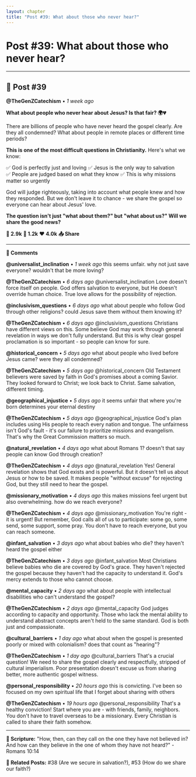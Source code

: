 ```yaml
---
layout: chapter
title: "Post #39: What about those who never hear?"
---
```

# Post #39: What about those who never hear?

---

## 📱 Post #39

**@TheGenZCatechism** • *1 week ago*

**What about people who never hear about Jesus? Is that fair? 🌍💔**

There are billions of people who have never heard the gospel clearly. Are they all condemned? What about people in remote places or different time periods?

**This is one of the most difficult questions in Christianity.** Here's what we know:

✅ God is perfectly just and loving
✅ Jesus is the only way to salvation  
✅ People are judged based on what they know
✅ This is why missions matter so urgently

God will judge righteously, taking into account what people knew and how they responded. But we don't leave it to chance - we share the gospel so everyone can hear about Jesus' love.

**The question isn't just "what about them?" but "what about us?" Will we share the good news?**

**💭 2.9k** **🔄 1.2k** **❤️ 4.0k** **📤 Share**

---

**💬 Comments**

**@universalist_inclination** • *1 week ago*
this seems unfair. why not just save everyone? wouldn't that be more loving?

**@TheGenZCatechism** • *6 days ago*
@universalist_inclination Love doesn't force itself on people. God offers salvation to everyone, but He doesn't override human choice. True love allows for the possibility of rejection.

**@inclusivism_questions** • *6 days ago*
what about people who follow God through other religions? could Jesus save them without them knowing it?

**@TheGenZCatechism** • *6 days ago*
@inclusivism_questions Christians have different views on this. Some believe God may work through general revelation in ways we don't fully understand. But this is why clear gospel proclamation is so important - so people can know for sure.

**@historical_concern** • *5 days ago*
what about people who lived before Jesus came? were they all condemned?

**@TheGenZCatechism** • *5 days ago*
@historical_concern Old Testament believers were saved by faith in God's promises about a coming Savior. They looked forward to Christ; we look back to Christ. Same salvation, different timing.

**@geographical_injustice** • *5 days ago*
it seems unfair that where you're born determines your eternal destiny

**@TheGenZCatechism** • *5 days ago*
@geographical_injustice God's plan includes using His people to reach every nation and tongue. The unfairness isn't God's fault - it's our failure to prioritize missions and evangelism. That's why the Great Commission matters so much.

**@natural_revelation** • *4 days ago*
what about Romans 1? doesn't that say people can know God through creation?

**@TheGenZCatechism** • *4 days ago*
@natural_revelation Yes! General revelation shows that God exists and is powerful. But it doesn't tell us about Jesus or how to be saved. It makes people "without excuse" for rejecting God, but they still need to hear the gospel.

**@missionary_motivation** • *4 days ago*
this makes missions feel urgent but also overwhelming. how do we reach everyone?

**@TheGenZCatechism** • *4 days ago*
@missionary_motivation You're right - it is urgent! But remember, God calls all of us to participate: some go, some send, some support, some pray. You don't have to reach everyone, but you can reach someone.

**@infant_salvation** • *3 days ago*
what about babies who die? they haven't heard the gospel either

**@TheGenZCatechism** • *3 days ago*
@infant_salvation Most Christians believe babies who die are covered by God's grace. They haven't rejected the gospel because they haven't had the capacity to understand it. God's mercy extends to those who cannot choose.

**@mental_capacity** • *2 days ago*
what about people with intellectual disabilities who can't understand the gospel?

**@TheGenZCatechism** • *2 days ago*
@mental_capacity God judges according to capacity and opportunity. Those who lack the mental ability to understand abstract concepts aren't held to the same standard. God is both just and compassionate.

**@cultural_barriers** • *1 day ago*
what about when the gospel is presented poorly or mixed with colonialism? does that count as "hearing"?

**@TheGenZCatechism** • *1 day ago*
@cultural_barriers That's a crucial question! We need to share the gospel clearly and respectfully, stripped of cultural imperialism. Poor presentation doesn't excuse us from sharing better, more authentic gospel witness.

**@personal_responsibility** • *20 hours ago*
this is convicting. I've been so focused on my own spiritual life that I forget about sharing with others

**@TheGenZCatechism** • *19 hours ago*
@personal_responsibility That's a healthy conviction! Start where you are - with friends, family, neighbors. You don't have to travel overseas to be a missionary. Every Christian is called to share their faith somehow.

---

**📖 Scripture:** "How, then, can they call on the one they have not believed in? And how can they believe in the one of whom they have not heard?" - Romans 10:14

**🔗 Related Posts:** #38 (Are we secure in salvation?), #53 (How do we share our faith?) 
